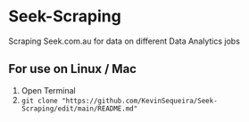 # Seek-Scraping
Scraping Seek.com.au for data on different Data Analytics jobs

## For use on Linux / Mac
  1. Open Terminal
  2. ```git clone "https://github.com/KevinSequeira/Seek-Scraping/edit/main/README.md"```
